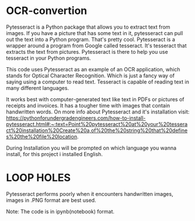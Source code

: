 # OCR-convertion
Pytesseract is a Python package that allows you to extract text from images. If you have a picture that has some text in it, pytesseract can pull out the text into a Python program. That's pretty cool. Pytesseract is a wrapper around a program from Google called tesseract. It's tesseract that extracts the text from pictures. Pytesseract is there to help you use tesseract in your Python programs.

This code uses Pytesseract as an example of an OCR application, which stands for Optical Character Recognition.
Which is just a fancy way of saying using a computer to read text. Tesseract is capable of reading text in many different languages.

It works best with computer-generated text like text in PDFs or pictures of receipts and invoices. It has a tougher time with images that contain handwritten words.
On more info about Pytesseract and it's installation visit:  https://pythonforundergradengineers.com/how-to-install-pytesseract.html#:~:text=Point%20pytesseract%20at%20your%20tesseract%20installation%20Create%20a,of%20the%20string%20that%20defines%20the%20file%20location.

During Installation you will be prompted on which language you wanna install, for this project i installed English.


# LOOP HOLES
Pytesseract performs poorly when it encounters handwritten images, images in .PNG format are best used.

Note: The code is in ipynb(notebook) format.
